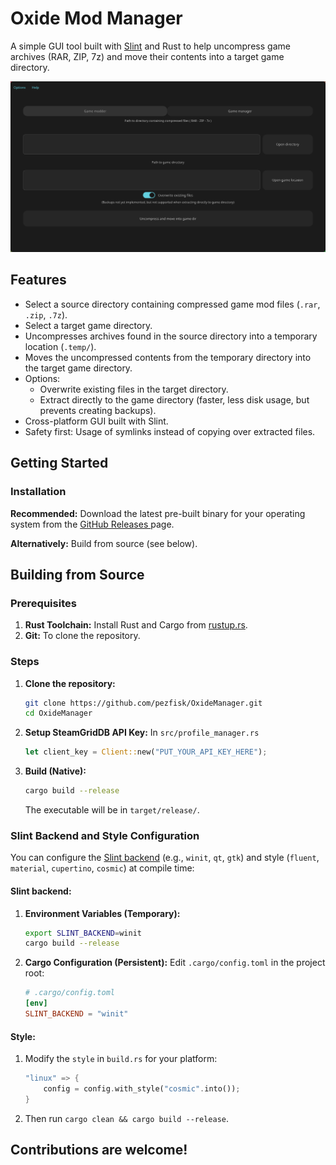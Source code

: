 # Oxide Mod Manager

A simple GUI tool built with [Slint](https://slint.dev/) and Rust to help uncompress game archives (RAR, ZIP, 7z) and
move their contents into a target game directory.

![Screenshot](assets/program.png)

## Features

* Select a source directory containing compressed game mod files (`.rar`, `.zip`, `.7z`).
* Select a target game directory.
* Uncompresses archives found in the source directory into a temporary location (`.temp/`).
* Moves the uncompressed contents from the temporary directory into the target game directory.
* Options:
    * Overwrite existing files in the target directory.
    * Extract directly to the game directory (faster, less disk usage, but prevents creating backups).
* Cross-platform GUI built with Slint.
* Safety first: Usage of symlinks instead of copying over extracted files.

## Getting Started

### Installation

**Recommended:** Download the latest pre-built binary for your operating system from the [GitHub Releases
](https://github.com/pezfisk/OxideManager/releases) page.

**Alternatively:** Build from source (see below).

## Building from Source

### Prerequisites

1. **Rust Toolchain:** Install Rust and Cargo from [rustup.rs](https://rustup.rs/).
2. **Git:** To clone the repository.

### Steps

1. **Clone the repository:**
   ```bash
   git clone https://github.com/pezfisk/OxideManager.git
   cd OxideManager
   ```

2. **Setup SteamGridDB API Key:**
   In `src/profile_manager.rs`
    ```rust
   let client_key = Client::new("PUT_YOUR_API_KEY_HERE");
    ```

3. **Build (Native):**
    ```bash
    cargo build --release
    ```
   The executable will be in `target/release/`.

### Slint Backend and Style Configuration

You can configure the [Slint backend](https://docs.slint.dev/latest/docs/slint/reference/std-widgets/style/) (e.g.,
`winit`, `qt`, `gtk`) and style (`fluent`, `material`, `cupertino`, `cosmic`) at compile time:

#### **Slint backend**:

1. **Environment Variables (Temporary):**
   ```bash
   export SLINT_BACKEND=winit
   cargo build --release

   ```
2. **Cargo Configuration (Persistent):** Edit `.cargo/config.toml` in the project root:
   ```toml
   # .cargo/config.toml
   [env]
   SLINT_BACKEND = "winit"
   ```

#### **Style**:

1. Modify the `style` in `build.rs` for your platform:
      ```rust
      "linux" => {
          config = config.with_style("cosmic".into());
      }
      ```
2. Then run `cargo clean && cargo build --release`.

## Contributions are welcome!


